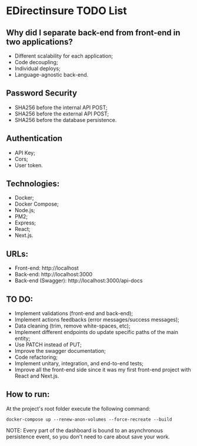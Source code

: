 # EDirectinsure TODO List

## Why did I separate back-end from front-end in two applications?
- Different scalability for each application;
- Code decoupling;
- Individual deploys;
- Language-agnostic back-end.

## Password Security
- SHA256 before the internal API POST;
- SHA256 before the external API POST;
- SHA256 before the database persistence.

## Authentication
- API Key;
- Cors;
- User token.

## Technologies:
- Docker;
- Docker Compose;
- Node.js;
- PM2;
- Express;
- React;
- Next.js.

## URLs:
- Front-end: http://localhost
- Back-end: http://localhost:3000
- Back-end (Swagger): http://localhost:3000/api-docs

## TO DO:
- Implement validations (front-end and back-end);
- Implement actions feedbacks (error messages/success messages);
- Data cleaning (trim, remove white-spaces, etc);
- Implement different endpoints do update specific paths of the main entity;
- Use PATCH instead of PUT;
- Improve the swagger documentation;
- Code refactoring;
- Implement unitary, integration, and end-to-end tests;
- Improve all the front-end side since it was my first front-end project with React and Next.js.

## How to run:
At the project's root folder execute the following command:
```
docker-compose up --renew-anon-volumes --force-recreate --build
```

NOTE: Every part of the dashboard is bound to an asynchronous persistence event, so you don't need to care about save your work.